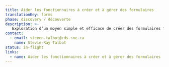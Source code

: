 ```yaml
---
title: Aider les fonctionnaires à créer et à gérer des formulaires
translationKey: forms
phase: discovery / découverte
description: >-
   Exploration d’un moyen simple et efficace de créer des formulaires faciles à utiliser par le gouvernement et faciles à remplir par les personnes.
contact:
  - email: steven.talbot@cds-snc.ca
    name: Stevie-Ray Talbot 
status: in-flight
links:
  - name: Aider les fonctionnaires à créer et à gérer des formulaires
---
```

